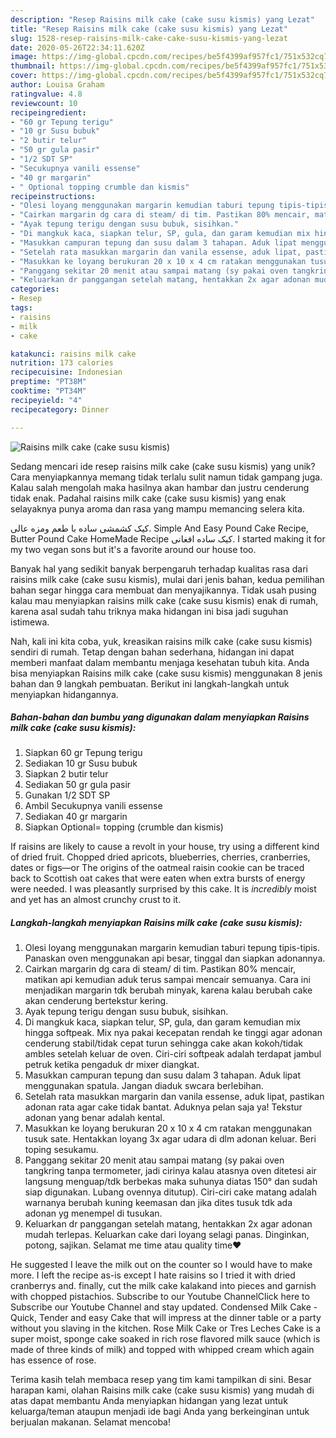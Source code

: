 ```yaml
---
description: "Resep Raisins milk cake (cake susu kismis) yang Lezat"
title: "Resep Raisins milk cake (cake susu kismis) yang Lezat"
slug: 1528-resep-raisins-milk-cake-cake-susu-kismis-yang-lezat
date: 2020-05-26T22:34:11.620Z
image: https://img-global.cpcdn.com/recipes/be5f4399af957fc1/751x532cq70/raisins-milk-cake-cake-susu-kismis-foto-resep-utama.jpg
thumbnail: https://img-global.cpcdn.com/recipes/be5f4399af957fc1/751x532cq70/raisins-milk-cake-cake-susu-kismis-foto-resep-utama.jpg
cover: https://img-global.cpcdn.com/recipes/be5f4399af957fc1/751x532cq70/raisins-milk-cake-cake-susu-kismis-foto-resep-utama.jpg
author: Louisa Graham
ratingvalue: 4.8
reviewcount: 10
recipeingredient:
- "60 gr Tepung terigu"
- "10 gr Susu bubuk"
- "2 butir telur"
- "50 gr gula pasir"
- "1/2 SDT SP"
- "Secukupnya vanili essense"
- "40 gr margarin"
- " Optional topping crumble dan kismis"
recipeinstructions:
- "Olesi loyang menggunakan margarin kemudian taburi tepung tipis-tipis. Panaskan oven menggunakan api besar, tinggal dan siapkan adonannya."
- "Cairkan margarin dg cara di steam/ di tim. Pastikan 80% mencair, matikan api kemudian aduk terus sampai mencair semuanya. Cara ini menjadikan margarin tdk berubah minyak, karena kalau berubah cake akan cenderung bertekstur kering."
- "Ayak tepung terigu dengan susu bubuk, sisihkan."
- "Di mangkuk kaca, siapkan telur, SP, gula, dan garam kemudian mix hingga softpeak. Mix nya pakai kecepatan rendah ke tinggi agar adonan cenderung stabil/tidak cepat turun sehingga cake akan kokoh/tidak ambles setelah keluar de oven. Ciri-ciri softpeak adalah terdapat jambul petruk ketika pengaduk dr mixer diangkat."
- "Masukkan campuran tepung dan susu dalam 3 tahapan. Aduk lipat menggunakan spatula. Jangan diaduk swcara berlebihan."
- "Setelah rata masukkan margarin dan vanila essense, aduk lipat, pastikan adonan rata agar cake tidak bantat. Aduknya pelan saja ya! Tekstur adonan yang benar adalah kental."
- "Masukkan ke loyang berukuran 20 x 10 x 4 cm ratakan menggunakan tusuk sate. Hentakkan loyang 3x agar udara di dlm adonan keluar. Beri toping sesukamu."
- "Panggang sekitar 20 menit atau sampai matang (sy pakai oven tangkring tanpa termometer, jadi cirinya kalau atasnya oven ditetesi air langsung menguap/tdk berbekas maka suhunya diatas 150° dan sudah siap digunakan. Lubang ovennya ditutup). Ciri-ciri cake matang adalah warnanya berubah kuning keemasan dan jika dites tusuk tdk ada adonan yg menempel di tusukan."
- "Keluarkan dr panggangan setelah matang, hentakkan 2x agar adonan mudah terlepas. Keluarkan cake dari loyang selagi panas. Dinginkan, potong, sajikan. Selamat me time atau quality time♥️"
categories:
- Resep
tags:
- raisins
- milk
- cake

katakunci: raisins milk cake 
nutrition: 173 calories
recipecuisine: Indonesian
preptime: "PT38M"
cooktime: "PT34M"
recipeyield: "4"
recipecategory: Dinner

---
```



![Raisins milk cake (cake susu kismis)](https://img-global.cpcdn.com/recipes/be5f4399af957fc1/751x532cq70/raisins-milk-cake-cake-susu-kismis-foto-resep-utama.jpg)

Sedang mencari ide resep raisins milk cake (cake susu kismis) yang unik? Cara menyiapkannya memang tidak terlalu sulit namun tidak gampang juga. Kalau salah mengolah maka hasilnya akan hambar dan justru cenderung tidak enak. Padahal raisins milk cake (cake susu kismis) yang enak selayaknya punya aroma dan rasa yang mampu memancing selera kita.

کیک کشمشی ساده با طعم ومزه عالی. Simple And Easy Pound Cake Recipe, Butter Pound Cake HomeMade Recipe کیک ساده افغانی. I started making it for my two vegan sons but it&#39;s a favorite around our house too.

Banyak hal yang sedikit banyak berpengaruh terhadap kualitas rasa dari raisins milk cake (cake susu kismis), mulai dari jenis bahan, kedua pemilihan bahan segar hingga cara membuat dan menyajikannya. Tidak usah pusing kalau mau menyiapkan raisins milk cake (cake susu kismis) enak di rumah, karena asal sudah tahu triknya maka hidangan ini bisa jadi suguhan istimewa.


Nah, kali ini kita coba, yuk, kreasikan raisins milk cake (cake susu kismis) sendiri di rumah. Tetap dengan bahan sederhana, hidangan ini dapat memberi manfaat dalam membantu menjaga kesehatan tubuh kita. Anda bisa menyiapkan Raisins milk cake (cake susu kismis) menggunakan 8 jenis bahan dan 9 langkah pembuatan. Berikut ini langkah-langkah untuk menyiapkan hidangannya.

<!--inarticleads1-->

##### Bahan-bahan dan bumbu yang digunakan dalam menyiapkan Raisins milk cake (cake susu kismis):

1. Siapkan 60 gr Tepung terigu
1. Sediakan 10 gr Susu bubuk
1. Siapkan 2 butir telur
1. Sediakan 50 gr gula pasir
1. Gunakan 1/2 SDT SP
1. Ambil Secukupnya vanili essense
1. Sediakan 40 gr margarin
1. Siapkan  Optional= topping (crumble dan kismis)


If raisins are likely to cause a revolt in your house, try using a different kind of dried fruit. Chopped dried apricots, blueberries, cherries, cranberries, dates or figs—or The origins of the oatmeal raisin cookie can be traced back to Scottish oat cakes that were eaten when extra bursts of energy were needed. I was pleasantly surprised by this cake. It is _incredibly_ moist and yet has an almost crunchy crust to it. 

<!--inarticleads2-->

##### Langkah-langkah menyiapkan Raisins milk cake (cake susu kismis):

1. Olesi loyang menggunakan margarin kemudian taburi tepung tipis-tipis. Panaskan oven menggunakan api besar, tinggal dan siapkan adonannya.
1. Cairkan margarin dg cara di steam/ di tim. Pastikan 80% mencair, matikan api kemudian aduk terus sampai mencair semuanya. Cara ini menjadikan margarin tdk berubah minyak, karena kalau berubah cake akan cenderung bertekstur kering.
1. Ayak tepung terigu dengan susu bubuk, sisihkan.
1. Di mangkuk kaca, siapkan telur, SP, gula, dan garam kemudian mix hingga softpeak. Mix nya pakai kecepatan rendah ke tinggi agar adonan cenderung stabil/tidak cepat turun sehingga cake akan kokoh/tidak ambles setelah keluar de oven. Ciri-ciri softpeak adalah terdapat jambul petruk ketika pengaduk dr mixer diangkat.
1. Masukkan campuran tepung dan susu dalam 3 tahapan. Aduk lipat menggunakan spatula. Jangan diaduk swcara berlebihan.
1. Setelah rata masukkan margarin dan vanila essense, aduk lipat, pastikan adonan rata agar cake tidak bantat. Aduknya pelan saja ya! Tekstur adonan yang benar adalah kental.
1. Masukkan ke loyang berukuran 20 x 10 x 4 cm ratakan menggunakan tusuk sate. Hentakkan loyang 3x agar udara di dlm adonan keluar. Beri toping sesukamu.
1. Panggang sekitar 20 menit atau sampai matang (sy pakai oven tangkring tanpa termometer, jadi cirinya kalau atasnya oven ditetesi air langsung menguap/tdk berbekas maka suhunya diatas 150° dan sudah siap digunakan. Lubang ovennya ditutup). Ciri-ciri cake matang adalah warnanya berubah kuning keemasan dan jika dites tusuk tdk ada adonan yg menempel di tusukan.
1. Keluarkan dr panggangan setelah matang, hentakkan 2x agar adonan mudah terlepas. Keluarkan cake dari loyang selagi panas. Dinginkan, potong, sajikan. Selamat me time atau quality time♥️


He suggested I leave the milk out on the counter so I would have to make more. I left the recipe as-is except I hate raisins so I tried it with dried cranberrys and. finally, cut the milk cake kalakand into pieces and garnish with chopped pistachios. Subscribe to our Youtube ChannelClick here to Subscribe our Youtube Channel and stay updated. Condensed Milk Cake -Quick, Tender and easy Cake that will impress at the dinner table or a party without you slaving in the kitchen. Rose Milk Cake or Tres Leches Cake is a super moist, sponge cake soaked in rich rose flavored milk sauce (which is made of three kinds of milk) and topped with whipped cream which again has essence of rose. 

Terima kasih telah membaca resep yang tim kami tampilkan di sini. Besar harapan kami, olahan Raisins milk cake (cake susu kismis) yang mudah di atas dapat membantu Anda menyiapkan hidangan yang lezat untuk keluarga/teman ataupun menjadi ide bagi Anda yang berkeinginan untuk berjualan makanan. Selamat mencoba!
